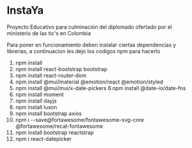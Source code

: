 # InstaYa
Proyecto Educativo para culminación del diplomado ofertado por el ministerio de las tic's en Colombia 

Para poner en funcionamiento deben instalar ciertas dependencias y librerias, a continuacion les dejo los codigos npm para hacerlo
1. npm install
2. npm install react-bootstrap bootstrap
3. npm install react-router-dom
4. npm install @mui/material @emotion/react @emotion/styled
5. npm install @mui/mui/x-date-pickers
6.npm install @date-io/date-fns
7. npm install moment
8. npm install dayjs
9. npm install luxon
10. npm install bootstrap axios
11. npm i --save@fortawesome/fontawesome-svg-core @fortawesome/recat-fontawesome
12. npm install bootstrap reactstrap
13. npm i react-datepicker
